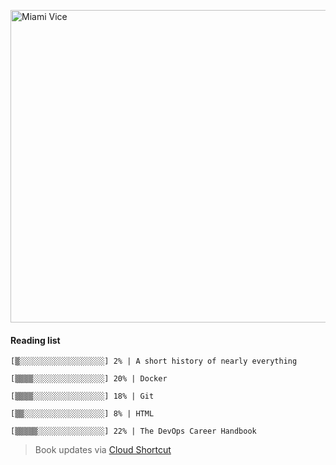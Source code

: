 
[<img src="https://media.giphy.com/media/l0IsIMQkVZ0UK1Q7C/giphy.gif" alt="Miami Vice" width="800" height="500">](https://www.youtube.com/watch?v=-aMCzRj3Syg)

#### Reading list

    [▒░░░░░░░░░░░░░░░░░░░] 2% | A short history of nearly everything
    
    [▒▒▒▒░░░░░░░░░░░░░░░░] 20% | Docker
    
    [▒▒▒▒░░░░░░░░░░░░░░░░] 18% | Git
    
    [▒▒░░░░░░░░░░░░░░░░░░] 8% | HTML
    
    [▒▒▒▒▒░░░░░░░░░░░░░░░] 22% | The DevOps Career Handbook
    
> Book updates via [Cloud Shortcut](https://github.com/saschazengler/progress_bar_shortcut)
